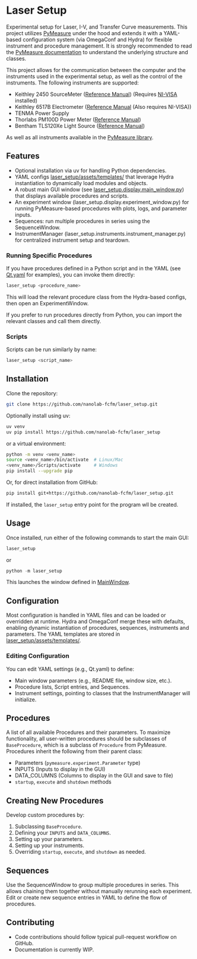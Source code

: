 # Laser Setup
Experimental setup for Laser, I-V, and Transfer Curve measurements. This project utilizes [PyMeasure](https://pypi.org/project/PyMeasure/) under the hood and extends it with a YAML-based configuration system (via OmegaConf and Hydra) for flexible instrument and procedure management. It is strongly recommended to read the [PyMeasure documentation](https://pymeasure.readthedocs.io/en/latest/) to understand the underlying structure and classes.

This project allows for the communication between the computer and the instruments used in the experimental setup, as well as the control of the instruments. The following instruments are supported:
- Keithley 2450 SourceMeter ([Reference Manual](https://download.tek.com/manual/2450-901-01_D_May_2015_Ref.pdf)) (Requires [NI-VISA](https://www.ni.com/en-us/support/downloads/drivers/download.ni-visa.html) installed)
- Keithley 6517B Electrometer ([Reference Manual](https://download.tek.com/manual/6517B-901-01D_Feb_2016.pdf) (Also requires NI-VISA))
- TENMA Power Supply
- Thorlabs PM100D Power Meter ([Reference Manual](https://www.thorlabs.com/drawings/bb953791e3c90bd7-987A9A0B-9650-5B7A-6479A1E42E4265C8/PM100D-Manual.pdf))
- Bentham TLS120Xe Light Source ([Reference Manual](https://www.bentham.co.uk/fileadmin/uploads/bentham/Components/Tunable%20Light%20Sources/TLS120Xe/TLS120Xe_CommunicationManual.pdf))

As well as all instruments available in the [PyMeasure library](https://pymeasure.readthedocs.io/en/latest/api/instruments/index.html).


## Features
- Optional installation via uv for handling Python dependencies.
- YAML configs [laser_setup/assets/templates/](laser_setup/assets/templates/) that leverage Hydra instantiation to dynamically load modules and objects.
- A robust main GUI window (see [laser_setup.display.main_window.py](laser_setup/display/main_window.py)) that displays available procedures and scripts.
- An experiment window (laser_setup.display.experiment_window.py) for running PyMeasure-based procedures with plots, logs, and parameter inputs.
- Sequences: run multiple procedures in series using the SequenceWindow.
- InstrumentManager (laser_setup.instruments.instrument_manager.py) for centralized instrument setup and teardown.


### Running Specific Procedures
If you have procedures defined in a Python script and in the YAML (see [Qt.yaml](laser_setup/assets/templates/Qt.yaml) for examples), you can invoke them directly:
```bash
laser_setup <procedure_name>
```
This will load the relevant procedure class from the Hydra-based configs, then open an ExperimentWindow.

If you prefer to run procedures directly from Python, you can import the relevant classes and call them directly.


### Scripts
Scripts can be run similarly by name:
```bash
laser_setup <script_name>
```


## Installation
Clone the repository:
```bash
git clone https://github.com/nanolab-fcfm/laser_setup.git
```
Optionally install using uv:
```bash
uv venv
uv pip install https://github.com/nanolab-fcfm/laser_setup
```
or a virtual environment:
```bash
python -m venv <venv_name>
source <venv_name>/bin/activate  # Linux/Mac
<venv_name>/Scripts/activate     # Windows
pip install --upgrade pip
```
Or, for direct installation from GitHub:
```bash
pip install git+https://github.com/nanolab-fcfm/laser_setup.git
```
If installed, the `laser_setup` entry point for the program wll be created.


## Usage
Once installed, run either of the following commands to start the main GUI:
```bash
laser_setup
```
or
```python
python -m laser_setup
```

This launches the window defined in [MainWindow](laser_setup/display/main_window.py).


## Configuration
Most configuration is handled in YAML files and can be loaded or overridden at runtime. Hydra and OmegaConf merge these with defaults, enabling dynamic instantiation of procedures, sequences, instruments and parameters. The YAML templates are stored in [laser_setup/assets/templates/](laser_setup/assets/templates/).

### Editing Configuration
You can edit YAML settings (e.g., Qt.yaml) to define:
- Main window parameters (e.g., README file, window size, etc.).
- Procedure lists, Script entries, and Sequences.
- Instrument settings, pointing to classes that the InstrumentManager will initialize.


## Procedures
A list of all available Procedures and their parameters. To maximize functionality, all user-written procedures should be subclasses of `BaseProcedure`, which is a subclass of `Procedure` from PyMeasure. Procedures inherit the following from their parent class:
- Parameters (`pymeasure.experiment.Parameter` type)
- INPUTS (Inputs to display in the GUI)
- DATA_COLUMNS (Columns to display in the GUI and save to file)
- `startup`, `execute` and `shutdown` methods


## Creating New Procedures
Develop custom procedures by:
1. Subclassing `BaseProcedure`.
2. Defining your `INPUTS` and `DATA_COLUMNS`.
3. Setting up your parameters.
4. Setting up your instruments.
5. Overriding `startup`, `execute`, and `shutdown` as needed.


## Sequences
Use the SequenceWindow to group multiple procedures in series. This allows chaining them together without manually rerunning each experiment. Edit or create new sequence entries in YAML to define the flow of procedures.


## Contributing
- Code contributions should follow typical pull-request workflow on GitHub.
- Documentation is currently WIP.
